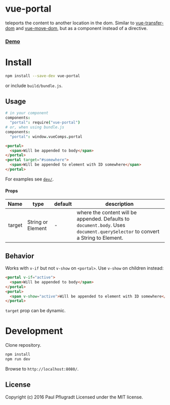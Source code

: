 # vue-portal

teleports the content to another location in the dom. Similar to [vue-transfer-dom](https://github.com/rhyzx/vue-transfer-dom) and [vue-move-dom](https://github.com/BosNaufal/vue-move-dom), but as a component instead of a directive.

### [Demo](https://vue-comps.github.io/vue-portal)


# Install

```sh
npm install --save-dev vue-portal
```
or include `build/bundle.js`.

## Usage
```coffee
# in your component
components:
  "portal": require("vue-portal")
# or, when using bundle.js
components:
  "portal": window.vueComps.portal
```
```html
<portal>
  <span>Will be appended to body</span>
</portal>
<portal target="#somewhere">
  <span>Will be appended to element with ID somewhere</span>
</portal>
```

For examples see [`dev/`](dev/).

#### Props
Name | type | default | description
---:| --- | ---| ---
target | String or Element | - | where the content will be appended. Defaults to `document.body`. Uses `document.querySelector` to convert a String to Element.

## Behavior

Works with `v-if` but not `v-show` on `<portal>`. Use `v-show` on children instead:
```html
<portal v-if="active">
  <span>Will be appended to body</span>
</portal>
<portal>
  <span v-show="active">Will be appended to element with ID somewhere</span>
</portal>
```

`target` prop can be dynamic.

# Development
Clone repository.
```sh
npm install
npm run dev
```
Browse to `http://localhost:8080/`.

## License
Copyright (c) 2016 Paul Pflugradt
Licensed under the MIT license.
